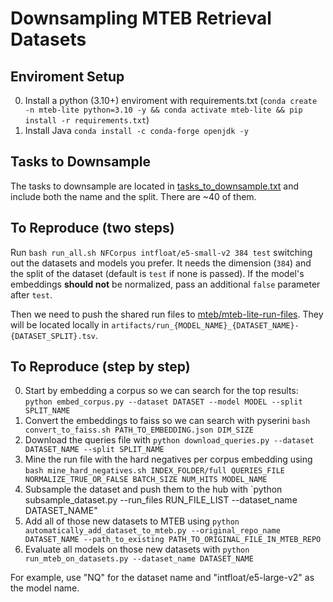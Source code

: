 # Downsampling MTEB Retrieval Datasets


## Enviroment Setup
0. Install a python (3.10+) enviroment with requirements.txt (`conda create -n mteb-lite python=3.10 -y && conda activate mteb-lite && pip install -r requirements.txt`)
1. Install Java `conda install -c conda-forge openjdk -y` 

## Tasks to Downsample
The tasks to downsample are located in [tasks_to_downsample.txt](https://github.com/orionw/mteb-lite/blob/master/tasks_to_downsample.txt) and include both the name and the split. There are ~40 of them.


## To Reproduce (two steps)
Run `bash run_all.sh NFCorpus intfloat/e5-small-v2 384 test` switching out the datasets and models you prefer. It needs the dimension (`384`) and the split of the dataset (default is `test` if none is passed).  If the model's embeddings **should not** be normalized, pass an additional `false` parameter after `test`.

Then we need to push the shared run files to [mteb/mteb-lite-run-files](https://huggingface.co/datasets/mteb/mteb-lite-run-files). They will be located locally in `artifacts/run_{MODEL_NAME}_{DATASET_NAME}-{DATASET_SPLIT}.tsv`.


## To Reproduce (step by step)
0. Start by embedding a corpus so we can search for the top results: `python embed_corpus.py --dataset DATASET --model MODEL --split SPLIT_NAME`
1. Convert the embeddings to faiss so we can search with pyserini `bash convert_to_faiss.sh PATH_TO_EMBEDDING.json DIM_SIZE`
2. Download the queries file with `python download_queries.py --dataset DATASET_NAME --split SPLIT_NAME`
3. Mine the run file with the hard negatives per corpus embedding using `bash mine_hard_negatives.sh INDEX_FOLDER/full QUERIES_FILE NORMALIZE_TRUE_OR_FALSE BATCH_SIZE NUM_HITS MODEL_NAME`
4. Subsample the dataset and push them to the hub with `python subsample_dataset.py --run_files RUN_FILE_LIST --dataset_name DATASET_NAME"
5. Add all of those new datasets to MTEB using `python automatically_add_dataset_to_mteb.py --original_repo_name DATASET_NAME --path_to_existing PATH_TO_ORIGINAL_FILE_IN_MTEB_REPO`
6. Evaluate all models on those new datasets with `python run_mteb_on_datasets.py --dataset_name DATASET_NAME`

For example, use "NQ" for the dataset name and "intfloat/e5-large-v2" as the model name.
